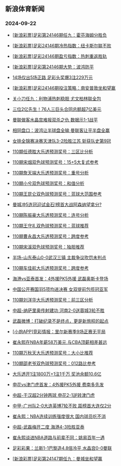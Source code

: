 ## 新浪体育新闻 
### 2024-09-22

+ [[新浪彩票]足彩第24146期任九：霍芬海姆分胜负](https://sports.sina.com.cn/l/2024-09-21/doc-incpwkrz2548800.shtml)

+ [[新浪彩票]足彩24146期冷热指数：纽卡斯尔联不败](https://sports.sina.com.cn/l/2024-09-21/doc-incpwkrw7090627.shtml)

+ [[新浪彩票]足彩24146期盈亏指数：热刺重返胜轨](https://sports.sina.com.cn/l/2024-09-21/doc-incpwksa9327086.shtml)

+ [[新浪彩票]足彩第24146期大势：波鸿防平](https://sports.sina.com.cn/l/2024-09-21/doc-incpwkrz2547664.shtml)

+ [14场仅出5场正路 足彩头奖爆3注229万元](https://sports.sina.com.cn/l/2024-09-21/doc-incpwkrw7101656.shtml)

+ [[新浪彩票]足彩24146期投注策略：南安普敦坐和望赢](https://sports.sina.com.cn/l/2024-09-21/doc-incpwkrv0338376.shtml)

+ [关小刀任九：利物浦热刺稳胆 尤文柏林联全包](https://sports.sina.com.cn/l/2024-09-21/doc-incpwzpp0155207.shtml)

+ [三位2亿先生！76人三巨头合同总额超7亿美元](https://sports.sina.com.cn/basketball/nba/2024-09-20/doc-incpvpnf0621022.shtml)

+ [曼联做客水晶宫难报双杀之仇 数据示1-1战平](https://sports.sina.com.cn/l/2024-09-21/doc-incpwqxt0243875.shtml)

+ [相同盘口：波鸿让半球盘全输 曼联客让平半盘全赢](https://sports.sina.com.cn/l/2024-09-21/doc-incpwqxt0260927.shtml)

+ [女排全锦赛决赛天津队3-2险胜江苏 斩获队史第9冠](https://sports.sina.com.cn/others/volleyball/2024-09-21/doc-incpxsme9932090.shtml)

+ [110期任德胜大乐透预测奖号：三区比分析](https://sports.sina.com.cn/l/2024-09-21/doc-incpvawk2773549.shtml)

+ [110期宋烟双色球预测奖号：15+5大复式参考](https://sports.sina.com.cn/l/2024-09-21/doc-incpvawn7462451.shtml)

+ [110期詹天端大乐透预测奖号：重号分析](https://sports.sina.com.cn/l/2024-09-21/doc-incpvawh5996145.shtml)

+ [110期小兮双色球预测奖号：和值分析](https://sports.sina.com.cn/l/2024-09-21/doc-incpvawm0714677.shtml)

+ [110期王昆仑双色球预测奖号：蓝球大范围参考](https://sports.sina.com.cn/l/2024-09-21/doc-incpvawk2770442.shtml)

+ [曼城冲5连冠迎试金石!榜首大战阿森纳望拿分?](https://sports.sina.com.cn/l/2024-09-21/doc-incpuwqp0771878.shtml)

+ [110期陈振豪大乐透预测奖号：连号分析](https://sports.sina.com.cn/l/2024-09-21/doc-incpvawk2774193.shtml)

+ [110期王守礼双色球预测奖号：蓝球推荐](https://sports.sina.com.cn/l/2024-09-21/doc-incpvawk2770812.shtml)

+ [110期曹永昌大乐透预测奖号：跨度参考](https://sports.sina.com.cn/l/2024-09-21/doc-incpvawh5999040.shtml)

+ [110期宋溪双色球预测奖号：独胆推荐](https://sports.sina.com.cn/l/2024-09-21/doc-incpvawn7461683.shtml)

+ [半场-山东泰山0-0武汉三镇 主裁争议吹罚未判点](https://sports.sina.com.cn/china/j/2024-09-21/doc-incpxsmm1954134.shtml)

+ [110期车佳航大乐透预测奖号：跨度参考](https://sports.sina.com.cn/l/2024-09-21/doc-incpvawn7468707.shtml)

+ [海港vs亚泰首发：4外援PK5外援 武磊奥斯卡登场](https://sports.sina.com.cn/china/j/2024-09-21/doc-incpxnck6749266.shtml)

+ [中国公开赛国羽5项均进决赛 女双提前包揽冠亚军](https://sports.sina.com.cn/others/badmin/2024-09-21/doc-incpxsmh6668513.shtml)

+ [110期刘洋华大乐透预测奖号：前三区分析](https://sports.sina.com.cn/l/2024-09-21/doc-incpvawn7471795.shtml)

+ [中超-纳萨里奥传射建功 河南2-0送蓉城3轮不胜](https://sports.sina.com.cn/china/j/2024-09-21/doc-incpxsmh6672688.shtml)

+ [武磊微博：打破纪录不是终点，更是新旅程的起点](https://sports.sina.com.cn/china/j/2024-09-21/doc-incpxsmm1949049.shtml)

+ [[小炮APP]竞彩情报：里尔新赛季9场正赛无平局](https://sports.sina.com.cn/l/2024-09-21/doc-incpwqxt0274665.shtml)

+ [崔永熙在NBA年薪58万美元 与CBA顶薪相差甚远](https://sports.sina.com.cn/basketball/nba/2024-09-21/doc-incpxncp2058030.shtml)

+ [110期万秋天大乐透预测奖号：大小比推荐](https://sports.sina.com.cn/l/2024-09-21/doc-incpvawk2777388.shtml)

+ [110期邵老爷双色球预测奖号：012路比参考](https://sports.sina.com.cn/l/2024-09-21/doc-incpvawk2769556.shtml)

+ [大乐透开1注1800万+1注1千万 奖池余额10.6亿](https://sports.sina.com.cn/l/2024-09-21/doc-incpxsmm1957911.shtml)

+ [申花vs津门虎首发：4外援PK5外援 费南多先发](https://sports.sina.com.cn/china/j/2024-09-21/doc-incpxnck6744528.shtml)

+ [中超-于汉超2分钟两球 申花2-1逆转津门虎](https://sports.sina.com.cn/china/j/2024-09-21/doc-incpxsme9933453.shtml)

+ [中甲-广州队2-0大连英博7轮不败 距榜首大连仅2分](https://sports.sina.com.cn/china/j/2024-09-21/doc-incpxsmh6671881.shtml)

+ [崔永熙：NBA连续训练强度很大 国内球员吃不消](https://sports.sina.com.cn/basketball/nba/2024-09-21/doc-incpxsme9942359.shtml)

+ [中超-武磊梅开二度 海港4-3险胜亚泰](https://sports.sina.com.cn/china/j/2024-09-21/doc-incpxnci0027236.shtml)

+ [崔永熙谈进NBA道路与前辈不同：姚易百年一遇](https://sports.sina.com.cn/basketball/nba/2024-09-21/doc-incpxsmn8736357.shtml)

+ [足彩彩果：兰斯1-1巴黎造4.8倍冷平 水晶宫0-0曼联](https://sports.sina.com.cn/l/2024-09-22/doc-incpypqu9498770.shtml)

+ [[新浪彩票]足彩第24147期任九：曼城坐和望赢](https://sports.sina.com.cn/l/2024-09-22/doc-incpypra8295294.shtml)

